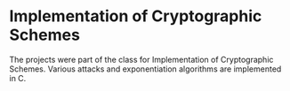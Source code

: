 # Implementation of Cryptographic Schemes
The projects were part of the class for Implementation of Cryptographic Schemes. Various attacks and exponentiation algorithms are implemented in C.
